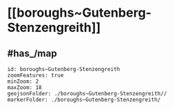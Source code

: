 # [[boroughs~Gutenberg-Stenzengreith]] 


## #has_/map  



```leaflet
id: boroughs~Gutenberg-Stenzengreith
zoomFeatures: true 
minZoom: 2 
maxZoom: 18
geojsonFolder: ./boroughs~Gutenberg-Stenzengreith//
markerFolder: ./boroughs~Gutenberg-Stenzengreith/
```
